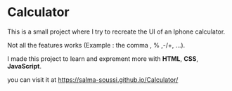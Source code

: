 # Calculator

This is a small project where I try to recreate the UI of an Iphone calculator.

Not all the features works (Example : the comma , % ,-/+, ...).


I made this project to learn and exprement more with **HTML**, **CSS**, **JavaScript**.

you can visit it at https://salma-soussi.github.io/Calculator/
